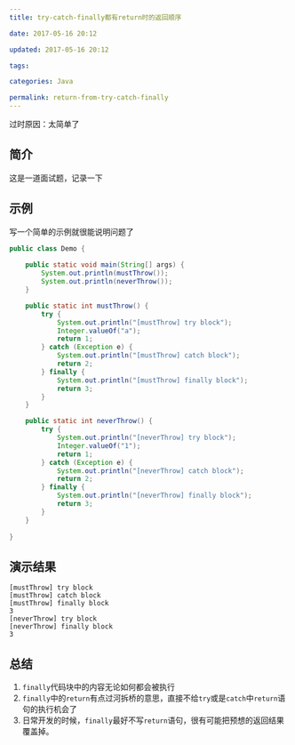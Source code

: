 ```yaml
---
title: try-catch-finally都有return时的返回顺序

date: 2017-05-16 20:12

updated: 2017-05-16 20:12

tags:

categories: Java

permalink: return-from-try-catch-finally
---
```


过时原因：太简单了

## 简介

这是一道面试题，记录一下



## 示例

写一个简单的示例就很能说明问题了

~~~java
public class Demo {
    
    public static void main(String[] args) {
		System.out.println(mustThrow());
        System.out.println(neverThrow());
    }

    public static int mustThrow() {
        try {
			System.out.println("[mustThrow] try block");
            Integer.valueOf("a");
            return 1;
        } catch (Exception e) {
			System.out.println("[mustThrow] catch block");
            return 2;
        } finally {
			System.out.println("[mustThrow] finally block");
            return 3;
        }
    }

    public static int neverThrow() {
        try {
			System.out.println("[neverThrow] try block");
            Integer.valueOf("1");
            return 1;
        } catch (Exception e) {
			System.out.println("[neverThrow] catch block");
            return 2;
        } finally {
			System.out.println("[neverThrow] finally block");
            return 3;
        }
    }
    
}
~~~



## 演示结果

~~~
[mustThrow] try block
[mustThrow] catch block
[mustThrow] finally block
3
[neverThrow] try block
[neverThrow] finally block
3
~~~



## 总结

1. `finally`代码块中的内容无论如何都会被执行
2. `finally`中的`return`有点过河拆桥的意思，直接不给`try`或是`catch`中`return`语句的执行机会了
3. 日常开发的时候，`finally`最好不写`return`语句，很有可能把预想的返回结果覆盖掉。
